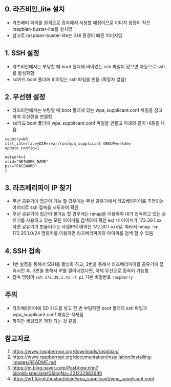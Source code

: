 ## 0. 라즈비안_lite 설치
- 라즈베리 파이를 원격으로 접속해서 사용할 예정이므로 이미지 용량이 작은 raspbian-buster-lite를 설치함
- 참고로 raspbian-buster-lite는 GUI 환경이 빠진 이미지임
  
## 1. SSH 설정
- 라즈비안에서는 부팅할 때 boot 폴더에 비어있는 ssh 파일이 있으면 자동으로 ssh를 활성화함
- sd카드 boot 폴더에 비어있는 ssh 파일을 만듦 (확장자 없음)

## 2. 무선랜 설정
- 라즈비안에서는 부팅할 때 boot 폴더에 있는 wpa_supplicant.conf 파일을 참고하여 무선랜을 연결함
- sd카드 boot 폴더에 wpa_supplicant.conf 파일을 만들고 아래와 같이 내용을 채움
~~~
country=KR
ctrl_interface=DIR=/var/run/wpa_supplicant GROUP=netdev
update_config=1

network={
ssid="NETWORK_NAME"
psk="PASSWORD"
}
~~~
  
  
## 3. 라즈베리파이 IP 찾기
- 무선 공유기에 접근이 가능 할 경우에는 무선 공유기에서 라즈베리파이로 추정되는 아이피로 ssh 접속을 시도하여 확인
- 무선 공유기에 접근이 불가능 할 경우에는 nmap을 이용하여 내가 접속하고 있는 공유기를 사용하고 있는 모든 아이피를 검색하여 확인
  ex) 내 아이피가 172.30.1.xx 라면 공유기가 만들어주는 사설IP의 대역은 172.30.1.xxx임. 따라서 nmap -sn 172.30.1.0/24 명령어를 이용하면 라즈베리파이의 아이피를 검색 할 수 있음
  
## 4. SSH 접속
- 1번 설정을 통해서 SSH를 활성화 하고, 2번을 통해서 라즈베리파이를 공유기에 접속시킨 후, 3번을 통해서 IP를 알아내었다면, 이제 무선으로 접속이 가능함.
- 접속 명령어 `ssh 172.30.1.43 -l pi` 기본 비밀번호 `raspberry`

## 주의
- 라즈베리파이에 SD 카드를 넣고 한 번 부팅하면 boot 폴더의 ssh 파일과 wpa_supplicant.conf 파일은 삭제됨
- 하지만 세팅값은 저장 되는 것 같음

## 참고자료
1. https://www.raspberrypi.org/downloads/raspbian/
2. https://www.raspberrypi.org/documentation/installation/installing-images/README.md
3. https://m.blog.naver.com/PostView.nhn?blogId=specialist0&logNo=221232983680
4. https://w1.fi/cgit/hostap/plain/wpa_supplicant/wpa_supplicant.conf
